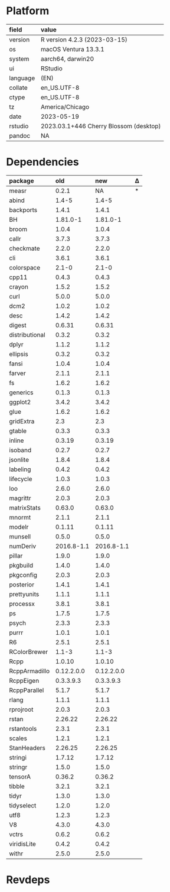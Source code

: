 # Platform

|field    |value                                  |
|:--------|:--------------------------------------|
|version  |R version 4.2.3 (2023-03-15)           |
|os       |macOS Ventura 13.3.1                   |
|system   |aarch64, darwin20                      |
|ui       |RStudio                                |
|language |(EN)                                   |
|collate  |en_US.UTF-8                            |
|ctype    |en_US.UTF-8                            |
|tz       |America/Chicago                        |
|date     |2023-05-19                             |
|rstudio  |2023.03.1+446 Cherry Blossom (desktop) |
|pandoc   |NA                                     |

# Dependencies

|package        |old        |new        |Δ  |
|:--------------|:----------|:----------|:--|
|measr          |0.2.1      |NA         |*  |
|abind          |1.4-5      |1.4-5      |   |
|backports      |1.4.1      |1.4.1      |   |
|BH             |1.81.0-1   |1.81.0-1   |   |
|broom          |1.0.4      |1.0.4      |   |
|callr          |3.7.3      |3.7.3      |   |
|checkmate      |2.2.0      |2.2.0      |   |
|cli            |3.6.1      |3.6.1      |   |
|colorspace     |2.1-0      |2.1-0      |   |
|cpp11          |0.4.3      |0.4.3      |   |
|crayon         |1.5.2      |1.5.2      |   |
|curl           |5.0.0      |5.0.0      |   |
|dcm2           |1.0.2      |1.0.2      |   |
|desc           |1.4.2      |1.4.2      |   |
|digest         |0.6.31     |0.6.31     |   |
|distributional |0.3.2      |0.3.2      |   |
|dplyr          |1.1.2      |1.1.2      |   |
|ellipsis       |0.3.2      |0.3.2      |   |
|fansi          |1.0.4      |1.0.4      |   |
|farver         |2.1.1      |2.1.1      |   |
|fs             |1.6.2      |1.6.2      |   |
|generics       |0.1.3      |0.1.3      |   |
|ggplot2        |3.4.2      |3.4.2      |   |
|glue           |1.6.2      |1.6.2      |   |
|gridExtra      |2.3        |2.3        |   |
|gtable         |0.3.3      |0.3.3      |   |
|inline         |0.3.19     |0.3.19     |   |
|isoband        |0.2.7      |0.2.7      |   |
|jsonlite       |1.8.4      |1.8.4      |   |
|labeling       |0.4.2      |0.4.2      |   |
|lifecycle      |1.0.3      |1.0.3      |   |
|loo            |2.6.0      |2.6.0      |   |
|magrittr       |2.0.3      |2.0.3      |   |
|matrixStats    |0.63.0     |0.63.0     |   |
|mnormt         |2.1.1      |2.1.1      |   |
|modelr         |0.1.11     |0.1.11     |   |
|munsell        |0.5.0      |0.5.0      |   |
|numDeriv       |2016.8-1.1 |2016.8-1.1 |   |
|pillar         |1.9.0      |1.9.0      |   |
|pkgbuild       |1.4.0      |1.4.0      |   |
|pkgconfig      |2.0.3      |2.0.3      |   |
|posterior      |1.4.1      |1.4.1      |   |
|prettyunits    |1.1.1      |1.1.1      |   |
|processx       |3.8.1      |3.8.1      |   |
|ps             |1.7.5      |1.7.5      |   |
|psych          |2.3.3      |2.3.3      |   |
|purrr          |1.0.1      |1.0.1      |   |
|R6             |2.5.1      |2.5.1      |   |
|RColorBrewer   |1.1-3      |1.1-3      |   |
|Rcpp           |1.0.10     |1.0.10     |   |
|RcppArmadillo  |0.12.2.0.0 |0.12.2.0.0 |   |
|RcppEigen      |0.3.3.9.3  |0.3.3.9.3  |   |
|RcppParallel   |5.1.7      |5.1.7      |   |
|rlang          |1.1.1      |1.1.1      |   |
|rprojroot      |2.0.3      |2.0.3      |   |
|rstan          |2.26.22    |2.26.22    |   |
|rstantools     |2.3.1      |2.3.1      |   |
|scales         |1.2.1      |1.2.1      |   |
|StanHeaders    |2.26.25    |2.26.25    |   |
|stringi        |1.7.12     |1.7.12     |   |
|stringr        |1.5.0      |1.5.0      |   |
|tensorA        |0.36.2     |0.36.2     |   |
|tibble         |3.2.1      |3.2.1      |   |
|tidyr          |1.3.0      |1.3.0      |   |
|tidyselect     |1.2.0      |1.2.0      |   |
|utf8           |1.2.3      |1.2.3      |   |
|V8             |4.3.0      |4.3.0      |   |
|vctrs          |0.6.2      |0.6.2      |   |
|viridisLite    |0.4.2      |0.4.2      |   |
|withr          |2.5.0      |2.5.0      |   |

# Revdeps

